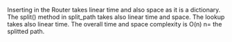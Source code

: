 Inserting in the Router takes linear time and also space as it is a dictionary. 
The split() method in split_path takes also linear time and space.
The lookup takes also linear time.
The overall time and space complexity is O(n) n= the splitted path.